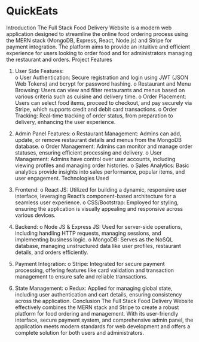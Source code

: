# QuickEats
Introduction
The Full Stack Food Delivery Website is a modern web application designed to streamline the online food ordering process using the MERN stack (MongoDB, Express, React, Node.js) and Stripe for payment integration. The platform aims to provide an intuitive and efficient experience for users looking to order food and for administrators managing the restaurant and orders.
Project Features
1.	User Side Features:</br>
o	User Authentication: Secure registration and login using JWT (JSON Web Tokens) and bcrypt for password hashing.
o	Restaurant and Menu Browsing: Users can view and filter restaurants and menus based on various criteria such as cuisine and delivery time.
o	Order Placement: Users can select food items, proceed to checkout, and pay securely via Stripe, which supports credit and debit card transactions.
o	Order Tracking: Real-time tracking of order status, from preparation to delivery, enhancing the user experience.
2.	Admin Panel Features:
o	Restaurant Management: Admins can add, update, or remove restaurant details and menus from the MongoDB database.
o	Order Management: Admins can monitor and manage order statuses, ensuring efficient processing and delivery.
o	User Management: Admins have control over user accounts, including viewing profiles and managing order histories.
o	Sales Analytics: Basic analytics provide insights into sales performance, popular items, and user engagement.
Technologies Used
1.	Frontend:
o	React JS: Utilized for building a dynamic, responsive user interface, leveraging React’s component-based architecture for a seamless user experience.
o	CSS/Bootstrap: Employed for styling, ensuring the application is visually appealing and responsive across various devices.


2.	Backend:
o	Node JS & Express JS: Used for server-side operations, including handling HTTP requests, managing sessions, and implementing business logic.
o	MongoDB: Serves as the NoSQL database, managing unstructured data like user profiles, restaurant details, and orders efficiently.
3.	Payment Integration:
o	Stripe: Integrated for secure payment processing, offering features like card validation and transaction management to ensure safe and reliable transactions.
4.	State Management:
o	Redux: Applied for managing global state, including user authentication and cart details, ensuring consistency across the application.
Conclusion
The Full Stack Food Delivery Website effectively combines the MERN stack and Stripe to create a robust platform for food ordering and management. With its user-friendly interface, secure payment system, and comprehensive admin panel, the application meets modern standards for web development and offers a complete solution for both users and administrators.

